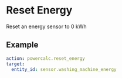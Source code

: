# Reset Energy

Reset an energy sensor to 0 kWh

## Example

```yaml
action: powercalc.reset_energy
target:
  entity_id: sensor.washing_machine_energy
```

